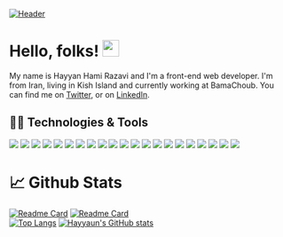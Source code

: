 [![Header](https://raw.githubusercontent.com/hayyaun/hayyaun/master/readme_header.png "Header")](https://hayyaun.com/)  


# Hello, folks! <img src="https://raw.githubusercontent.com/MartinHeinz/MartinHeinz/master/wave.gif" width="30px">
My name is Hayyan Hami Razavi and I'm a front-end web developer. I'm from Iran, living in Kish Island and currently working at BamaChoub. You can find me on [Twitter][1], or on [LinkedIn][3].


## 👨‍💻 Technologies & Tools
![](https://img.shields.io/badge/Editor-VSCode-informational?style=flat&logo=visual-studio-code&logoColor=white&color=007ACC)
![](https://img.shields.io/badge/Code-JavaScript-informational?style=flat&logo=javascript&logoColor=white&color=F7DF1E)
![](https://img.shields.io/badge/Code-TypeScript-informational?style=flat&logo=typescript&logoColor=white&color=3178C6)
![](https://img.shields.io/badge/Code-WebAssembly-informational?style=flat&logo=webassembly&logoColor=white&color=654FF0)
![](https://img.shields.io/badge/Code-GraphQL-informational?style=flat&logo=graphql&logoColor=white&color=E10098)
![](https://img.shields.io/badge/Code-Python-informational?style=flat&logo=python&logoColor=white&color=3776AB)
![](https://img.shields.io/badge/Framework-React-informational?style=flat&logo=react&logoColor=white&color=61DAFB)
![](https://img.shields.io/badge/Framework-Gatsby-informational?style=flat&logo=gatsby&logoColor=white&color=663399)
![](https://img.shields.io/badge/Framework-ReactNative-informational?style=flat&logo=react&logoColor=white&color=61DAFB)
![](https://img.shields.io/badge/Library-Styled_Components-informational?style=flat&logo=styled-components&logoColor=white&color=DB7093)
![](https://img.shields.io/badge/Library-React_Router-informational?style=flat&logo=react-router&logoColor=white&color=CA4245)
![](https://img.shields.io/badge/Library-Story_Book-informational?style=flat&logo=storybook&logoColor=white&color=FF4785)
![](https://img.shields.io/badge/Library-Redux-informational?style=flat&logo=redux&logoColor=white&color=764ABC)
![](https://img.shields.io/badge/Prettifier-Prettier-informational?style=flat&logo=prettier&logoColor=white&color=F7B93E)
![](https://img.shields.io/badge/Linter-ESLint-informational?style=flat&logo=eslint&logoColor=white&color=4B32C3)
![](https://img.shields.io/badge/Shell-Bash-informational?style=flat&logo=gnu-bash&logoColor=white&color=4EAA25)
![](https://img.shields.io/badge/Tools-Docker-informational?style=flat&logo=docker&logoColor=white&color=2496ED)
![](https://img.shields.io/badge/Tools-NodeJS-informational?style=flat&logo=node.js&logoColor=white&color=339933)
![](https://img.shields.io/badge/Cloud-Netlify-informational?style=flat&logo=netlify&logoColor=white&color=00C7B7)
![](https://img.shields.io/badge/CI-Github_Actions-informational?style=flat&logo=github-actions&logoColor=white&color=2088FF)
![](https://img.shields.io/badge/Contribution-Miro-informational?style=flat&logo=miro&logoColor=white&color=050038)


# &#x1f4c8; Github Stats
[![Readme Card](https://github-readme-stats.vercel.app/api/pin/?username=hayyaun&repo=hayyaun&theme=radical)](https://github.com/hayyaun)
[![Readme Card](https://github-readme-stats.vercel.app/api/pin/?username=bamachoub&repo=bamachoub&theme=radical)](https://github.com/hayyaun)  
[![Top Langs](https://github-readme-stats.vercel.app/api/top-langs/?username=hayyaun&langs_count=3&theme=radical)](https://github.com/hayyaun)
[![Hayyaun's GitHub stats](https://github-readme-stats.vercel.app/api?username=hayyaun&count_private=true&show_icons=true&theme=radical)](https://github.com/hayyaun)


<!-- links to your social media accounts -->

[1]: https://twitter.com/hayyaun
[2]: https://github.com/hayyaun
[3]: https://www.linkedin.com/in/hayyanhami/
